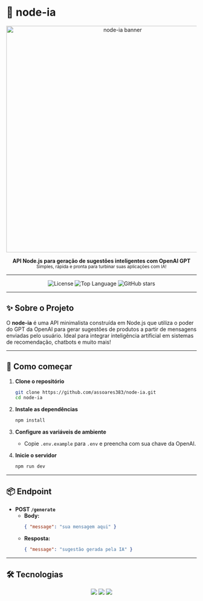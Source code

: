 # 🚀 node-ia

<p align="center">
  <img src="https://images.unsplash.com/photo-1461749280684-dccba630e2f6?auto=format&fit=crop&w=800&q=80" alt="node-ia banner" width="600"/>
</p>

<p align="center">
  <b>API Node.js para geração de sugestões inteligentes com OpenAI GPT</b><br>
  <sub>Simples, rápida e pronta para turbinar suas aplicações com IA!</sub>
</p>

---

<p align="center">
  <img src="https://img.shields.io/github/license/assoares383/node-ia?style=flat-square" alt="License"/>
  <img src="https://img.shields.io/github/languages/top/assoares383/node-ia?style=flat-square" alt="Top Language"/>
  <img src="https://img.shields.io/github/stars/assoares383/node-ia?style=social" alt="GitHub stars"/>
</p>

---

## ✨ Sobre o Projeto

O **node-ia** é uma API minimalista construída em Node.js que utiliza o poder do GPT da OpenAI para gerar sugestões de produtos a partir de mensagens enviadas pelo usuário. Ideal para integrar inteligência artificial em sistemas de recomendação, chatbots e muito mais!

---

## 🚀 Como começar

1. **Clone o repositório**
   ```sh
   git clone https://github.com/assoares383/node-ia.git
   cd node-ia
   ```

2. **Instale as dependências**
   ```sh
   npm install
   ```

3. **Configure as variáveis de ambiente**
   - Copie `.env.example` para `.env` e preencha com sua chave da OpenAI.

4. **Inicie o servidor**
   ```sh
   npm run dev
   ```

---

## 📦 Endpoint

- **POST `/generate`**
  - **Body:**
    ```json
    { "message": "sua mensagem aqui" }
    ```
  - **Resposta:**
    ```json
    { "message": "sugestão gerada pela IA" }
    ```

---

## 🛠️ Tecnologias

<p align="center">
  <img src="https://img.shields.io/badge/Node.js-339933?logo=node.js&logoColor=fff&style=for-the-badge"/>
  <img src="https://img.shields.io/badge/Express-000?logo=express&logoColor=fff&style=for-the-badge"/>
  <img src="https://img.shields.io/badge/OpenAI-412991?logo=openai&logoColor=fff&style=for-the-badge"/>
</p>
